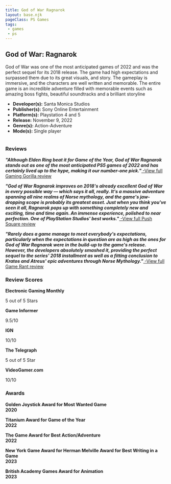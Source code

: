 ```yaml
---
title: God of War Ragnarok
layout: base.njk
pageClass: PS Games
tags: 
 - games
 - ps
---
```


<section class="grid-m">
      <article class="card-m">
            <div class="card__content-m">
                <h2 class="card__text-m">God of War: Ragnarok</h2>
              <p class="card__text-m">
                God of War was one of the most anticipated games of 2022 and was the perfect sequel for its 2018 release. The game had high expectations and surpassed them due to its great visuals, and story. The gameplay is immersive, and the characters are well written and memorable. The entire game is an incredible adventure filled with memorable events such as amazing boss fights, beautiful soundtracks and a brilliant storyline</p>
              <ul>
                 <li><strong>Developer(s):</strong> 	Santa Monica Studios</li>
                <li><strong>Publisher(s):</strong> Sony Online Entertainment</li>
                <li><strong>Platform(s):</strong> Playstation 4 and 5</li>
                <li><strong>Release:</strong> November 9, 2022</li>
                <li><strong>Genre(s):</strong> Action-Adventure</li>
                <li><strong>Mode(s):</strong> Single player</li>
              </ul>
            </div>
          </article>
          <article class="card-m">
            <div class="card__img-m"><img src="/images/ps2.png" alt=""></div>
          </article>
     </section>
       <div class="game_reviews">
    <h3><strong>Reviews</strong></h3>
      <p>
        <strong><i>"Although Elden Ring beat it for Game of the Year, God of War Ragnarok stands out as one of the most anticipated PS5 games of 2022 and has certainly lived up to the hype, making it our number-one pick."<a href="https://gaminggorilla.com/best-ps5-exclusive-games/" target="_blank" rel="noopener noreferrer"></i></strong> -View full Gaming Gorilla review</a>
      </p>
        <p>
        <strong><i>"God of War Ragnarok improves on 2018's already excellent God of War in every possible way — which says it all, really. It's a massive adventure spanning all nine realms of Norse mythology, and the game's jaw-dropping scope is probably its greatest asset. Just when you think you've seen it all, Ragnarok pops up with something completely new and exciting, time and time again. An immense experience, polished to near perfection. One of PlayStation Studios' best works."<a href="https://www.pushsquare.com/guides/best-ps5-exclusive-games?page=3" target="_blank" rel="noopener noreferrer"></i></strong> -View full Push Square review</a>
      </p>
       <p>
        <strong><i>"Rarely does a game manage to meet everybody's expectations, particularly when the expectations in question are as high as the ones for God of War Ragnarok were in the build-up to the game's release. However, the developers absolutely smashed it, providing the perfect sequel to the series' 2018 installment as well as a fitting conclusion to Kratos and Atreus' epic adventures through Norse Mythology."<a href="https://gamerant.com/ps5-playstation-5-best-console-exclusive-games/#the-last-of-us-part-1" target="_blank" rel="noopener noreferrer"></i></strong> -View full Game Rant review</a>
      </p>
      </div>
      <h3><strong>Review Scores</strong></h3>
    <div class="game_numeric_reviews">
      <div class="game_numeric_review">
        <strong>Electronic Gaming Monthly</strong>
        <p>5 out of 5 Stars</p>
      </div>
      <div class="game_numeric_review">
        <strong>Game Informer</strong>
        <p>9.5/10</p>
      </div>
      <div class="game_numeric_review">
        <strong>IGN</strong>
        <p>10/10</p>
      </div>
      <div class="game_numeric_review">
        <strong>The Telegraph</strong>
        <p>5 out of 5 Star</p>
      </div>
      <div class="game_numeric_review">
        <strong>VideoGamer.com</strong>
        <p>10/10</p>
      </div>
    </div>
    <h3><strong>Awards</strong></h3>
    <div class="game_awards">
      <div class="game_award">
        <p><strong>Golden Joystick Award for Most Wanted Game<br>2020</strong></p>
      </div>
      <div class="game_award">
        <p><strong>Titanium Award for Game of the Year<br>2022</strong></p>
      </div>
      <div class="game_award">
        <p><strong>The Game Award for Best Action/Adventure<br>2022</strong></p>
      </div>
      <div class="game_award">
        <p><strong>New York Game Award for Herman Melville Award for Best Writing in a Game<br>2023</strong></p>
      </div>
      <div class="game_award">
        <p><strong>British Academy Games Award for Animation<br>2023</strong></p>
      </div>
    </div>